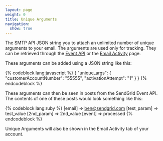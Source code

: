 ```yaml
---
layout: page
weight: 0
title: Unique Arguments
navigation:
  show: true
---
```


The SMTP API JSON string you to attach an unlimited number of unique arguments to your email. The arguments are used only for tracking. They can be retrieved through the [Event API]({{root_url}}/API_Reference/Webhooks/event.html) or the [Email Activity]({{root_url}}/Delivery_Metrics/email_activity.html) page.

These arguments can be added using a JSON string like this:


{% codeblock lang:javascript %}
{
  "unique_args": {
    "customerAccountNumber": "55555",
    "activationAttempt": "1"
  }
}
{% endcodeblock %}


These arguments can then be seen in posts from the SendGrid Event API. The contents of one of these posts would look something like this:

{% codeblock lang:ruby %} [email] =\> ben@sendgrid.com [test_param] =\> test_value [2nd_param] =\> 2nd_value [event] =\> processed {% endcodeblock %}

Unique Arguments will also be shown in the Email Activity tab of your account.

